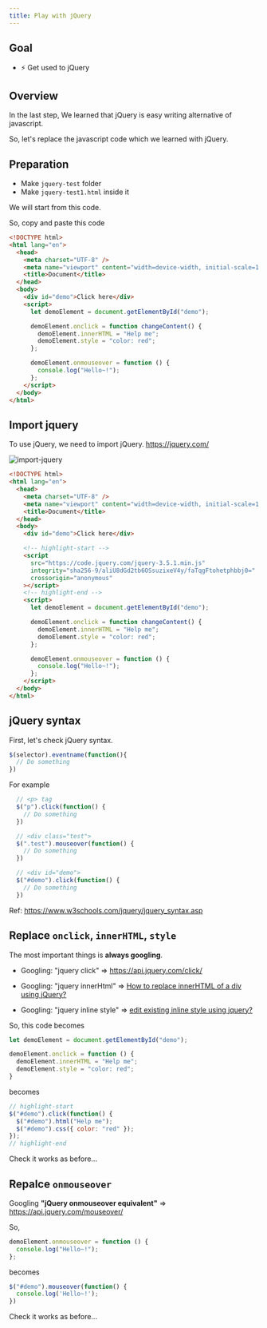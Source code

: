 ```yaml
---
title: Play with jQuery
---
```


## Goal
  - ⚡ Get used to jQuery

## Overview

In the last step, We learned that jQuery is easy writing alternative of javascript.

So, let's replace the javascript code which we learned with jQuery.

## Preparation
- Make `jquery-test` folder 
- Make `jquery-test1.html` inside it


We will start from this code.

So, copy and paste this code
```html title="jquery-test1.html"
<!DOCTYPE html>
<html lang="en">
  <head>
    <meta charset="UTF-8" />
    <meta name="viewport" content="width=device-width, initial-scale=1.0" />
    <title>Document</title>
  </head>
  <body>
    <div id="demo">Click here</div>
    <script>
      let demoElement = document.getElementById("demo");

      demoElement.onclick = function changeContent() {
        demoElement.innerHTML = "Help me";
        demoElement.style = "color: red";
      };

      demoElement.onmouseover = function () {
        console.log("Hello~!");
      };
    </script>
  </body>
</html>
```

## Import jquery
To use jQuery, we need to import jQuery.
https://jquery.com/

![import-jquery](https://coderhackers-1304676641.cos.ap-tokyo.myqcloud.com/docs/img/20200509_235226.gif)


```html title="jquery-test1.html"
<!DOCTYPE html>
<html lang="en">
  <head>
    <meta charset="UTF-8" />
    <meta name="viewport" content="width=device-width, initial-scale=1.0" />
    <title>Document</title>
  </head>
  <body>
    <div id="demo">Click here</div>

    <!-- highlight-start -->
    <script
      src="https://code.jquery.com/jquery-3.5.1.min.js"
      integrity="sha256-9/aliU8dGd2tb6OSsuzixeV4y/faTqgFtohetphbbj0="
      crossorigin="anonymous"
    ></script>
    <!-- highlight-end -->
    <script>
      let demoElement = document.getElementById("demo");

      demoElement.onclick = function changeContent() {
        demoElement.innerHTML = "Help me";
        demoElement.style = "color: red";
      };

      demoElement.onmouseover = function () {
        console.log("Hello~!");
      };
    </script>
  </body>
</html>
```

## jQuery syntax
First, let's check jQuery syntax.
```js
$(selector).eventname(function(){
  // Do something 
})
```

For example

```js
  // <p> tag
  $("p").click(function() {
    // Do something
  })

  // <div class="test">
  $(".test").mouseover(function() {
    // Do something
  })

  // <div id="demo">
  $("#demo").click(function() {
    // Do something
  })
```

Ref: https://www.w3schools.com/jquery/jquery_syntax.asp

##  Replace `onclick`, `innerHTML`, `style`

The most important things is **always googling**.

- Googling: "jquery click" => https://api.jquery.com/click/

- Googling: "jquery innerHtml" => [How to replace innerHTML of a div using jQuery?](https://stackoverflow.com/questions/1309452/how-to-replace-innerhtml-of-a-div-using-jquery)

- Googling: "jquery inline style" => [edit existing inline style using jquery?](https://stackoverflow.com/questions/8359224/edit-existing-inline-style-using-jquery)

So, this code becomes
```js title="Javascript"
let demoElement = document.getElementById("demo");

demoElement.onclick = function () {
  demoElement.innerHTML = "Help me";
  demoElement.style = "color: red";
}
```
becomes

```js title="jQuery"
// highlight-start
$("#demo").click(function() {
  $("#demo").html("Help me");
  $("#demo").css({ color: "red" });
});
// highlight-end
```

Check it works as before...

## Repalce `onmouseover`
Googling **"jQuery onmouseover equivalent"** => https://api.jquery.com/mouseover/

So,
```js title="pure javascript"
demoElement.onmouseover = function () {
  console.log("Hello~!");
};
```

becomes

```js title="jQuery"
$("#demo").mouseover(function() {
  console.log('Hello~!');
})
```

Check it works as before...